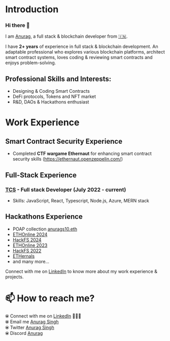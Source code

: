 # Introduction

### Hi there 👋

I am [Anurag](https://www.linkedin.com/in/anuragsingh10/), a full stack & blockchain developer from [🇮🇳](https://en.wikipedia.org/wiki/India).


I have **2+ years** of experience in full stack & blockchain development. An adaptable professional who explores various blockchain platforms, architect smart contract systems, loves coding & reviewing smart contracts and enjoys problem-solving. 

## Professional Skills and Interests:
* Designing & Coding Smart Contracts 
* DeFi protocols, Tokens and NFT market 
* R&D, DAOs & Hackathons enthusiast

# Work Experience

## Smart Contract Security Experience
* Completed **CTF wargame Ethernaut** for enhancing smart contract security skills (https://ethernaut.openzeppelin.com/)
  
## Full-Stack Experience
### [TCS](https://www.tcs.com/) - Full stack Developer (July 2022 - current)
* Skills: JavaScript, React, Typescript, Node.js, Azure, MERN stack

## Hackathons Experience
* POAP collection [anurags10.eth](https://collectors.poap.xyz/scan/0xAeb23FBfcb0f95CfbdAf6DB6Cc7BFC7908Da3986)
* [ETHOnline 2024](https://ethglobal.com/showcase/manga-munchies-cyx0n)
* [HackFS 2024](https://ethglobal.com/showcase/xyllow-f1srg)
* [ETHOnline 2023](https://ethglobal.com/events/ethonline2022)
* [HackFS 2022](https://ethglobal.com/events/hackfs2022/home)
* [ETHernals](https://devfolio.co/projects/dcentragram-ba5f)
* and many more...

Connect with me on [LinkedIn](https://www.linkedin.com/in/anuragsingh10/) to know more about my work experience & projects.


# 📫 How to reach me? 

  ⦿ Connect with me on [LinkedIn](https://www.linkedin.com/in/anuragsingh10/) 👨🏻‍💻 <br>
  ⦿ Email me [Anurag Singh](mailto:iamanuragsingh10@gmail.com) <br>
  ⦿ Twitter [Anurag Singh](https://x.com/AnuragS31135607) <br>
  ⦿ Discord [Anurag](anurags10) <br>
  
